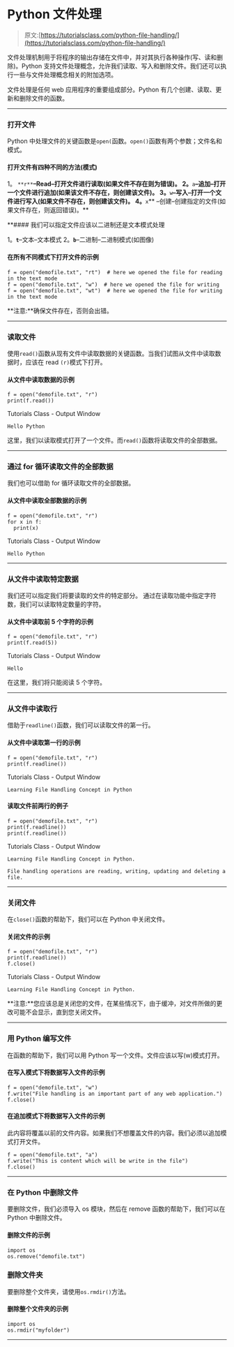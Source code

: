# Python 文件处理

> 原文:[https://tutorialsclass.com/python-file-handling/](https://tutorialsclass.com/python-file-handling/)

文件处理机制用于将程序的输出存储在文件中，并对其执行各种操作(写、读和删除)。Python 支持文件处理概念，允许我们读取、写入和删除文件。我们还可以执行一些与文件处理概念相关的附加选项。

文件处理是任何 web 应用程序的重要组成部分。Python 有几个创建、读取、更新和删除文件的函数。

* * *

### 打开文件

Python 中处理文件的关键函数是`open(`函数。`open()`函数有两个参数；文件名和模式。

#### 打开文件有四种不同的方法(模式)

1。 `**r**`**–Read–打开文件进行读取(如果文件不存在则为错误)。
2。**`a`**–追加–打开一个文件进行追加(如果该文件不存在，则创建该文件)。
3。**`w`**–写入–打开一个文件进行写入(如果文件不存在，则创建该文件)。
4。**`x`** –创建–创建指定的文件(如果文件存在，则返回错误)。**

 **#### 我们可以指定文件应该以二进制还是文本模式处理

1。**`t`**–文本–文本模式
2。**`b`**–二进制–二进制模式(如图像)

#### 在所有不同模式下打开文件的示例

```
f = open("demofile.txt", "rt")  # here we opened the file for reading in the text mode
f = open("demofile.txt", "w")  # here we opened the file for writing 
f = open("demofile.txt", "wt")  # here we opened the file for writing in the text mode 
```

**注意:**确保文件存在，否则会出错。

* * *

### 读取文件

使用`read()`函数从现有文件中读取数据的关键函数。当我们试图从文件中读取数据时，应该在 read `(r)`模式下打开。

#### 从文件中读取数据的示例

```
f = open("demofile.txt", "r")
print(f.read()) 
```

Tutorials Class - Output Window

```
Hello Python
```

这里，我们以读取模式打开了一个文件。而`read()`函数将读取文件的全部数据。

* * *

### 通过 for 循环读取文件的全部数据

我们也可以借助 for 循环读取文件的全部数据。

#### 从文件中读取全部数据的示例

```
f = open("demofile.txt", "r")
for x in f:
  print(x) 
```

Tutorials Class - Output Window

```
Hello Python
```

* * *

### 从文件中读取特定数据

我们还可以指定我们将要读取的文件的特定部分。
通过在读取功能中指定字符数，我们可以读取特定数量的字符。

#### 从文件中读取前 5 个字符的示例

```
f = open("demofile.txt", "r")
print(f.read(5))
```

Tutorials Class - Output Window

```
Hello
```

在这里，我们将只能阅读 5 个字符。

* * *

### 从文件中读取行

借助于`readline()`函数，我们可以读取文件的第一行。

#### 从文件中读取第一行的示例

```
f = open("demofile.txt", "r")
print(f.readline())
```

Tutorials Class - Output Window

```
Learning File Handling Concept in Python
```

#### 读取文件前两行的例子

```
f = open("demofile.txt", "r")
print(f.readline())
print(f.readline())
```

Tutorials Class - Output Window

```
Learning File Handling Concept in Python.

File handling operations are reading, writing, updating and deleting a file.
```

* * *

### 关闭文件

在`close()`函数的帮助下，我们可以在 Python 中关闭文件。

#### 关闭文件的示例

```
f = open("demofile.txt", "r") 
print(f.readline()) 
f.close()
```

Tutorials Class - Output Window

```
Learning File Handling Concept in Python.
```

**注意:**您应该总是关闭您的文件，在某些情况下，由于缓冲，对文件所做的更改可能不会显示，直到您关闭文件。

* * *

### 用 Python 编写文件

在函数的帮助下，我们可以用 Python 写一个文件。文件应该以写(w)模式打开。

#### 在写入模式下将数据写入文件的示例

```
f = open("demofile.txt", "w")
f.write("File handling is an important part of any web application.")
f.close()
```

#### 在追加模式下将数据写入文件的示例

此内容将覆盖以前的文件内容。如果我们不想覆盖文件的内容。我们必须以追加模式打开文件。

```
f = open("demofile.txt", "a")
f.write("This is content which will be write in the file")
f.close()
```

* * *

### 在 Python 中删除文件

要删除文件，我们必须导入 os 模块，然后在 remove 函数的帮助下，我们可以在 Python 中删除文件。

#### 删除文件的示例

```
import os
os.remove("demofile.txt") 
```

### 删除文件夹

要删除整个文件夹，请使用`os.rmdir()`方法。

#### 删除整个文件夹的示例

```
import os
os.rmdir("myfolder") 
```

* * ***